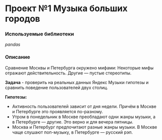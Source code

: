 # Проект №1 Музыка больших городов

### **Используемые библиотеки**
*pandas*

### **Описание**
Сравнение Москвы и Петербурга окружено мифами:
Некоторые мифы отражают действительность. Другие — пустые стереотипы.

**Задача** - проверить на реальных данных Яндекс Музыки гипотезы и сравнить поведение пользователей двух столиц.

**Гипотезы:**
 - Активность пользователей зависит от дня недели. Причём в Москве и Петербурге это проявляется по-разному.
 - Утром в понедельник в Москве преобладают одни жанры музыки, а в Петербурге — другие. Это верно и для вечера пятницы.
 - Москва и Петербург предпочитают разные жанры музыки. В Москве чаще слушают поп-музыку, в Петербурге — русский рэп.
